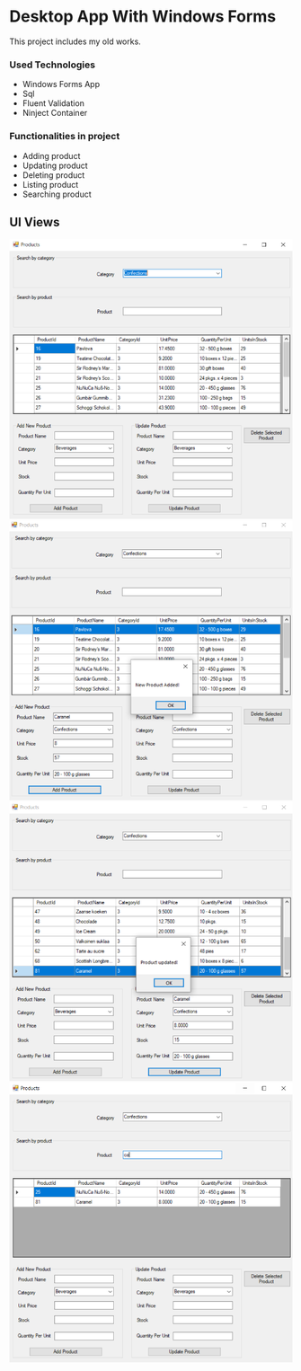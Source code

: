 # Desktop App With Windows Forms
This project includes my old works.
### Used Technologies
- Windows Forms App
- Sql
- Fluent Validation
- Ninject Container
### Functionalities in project
- Adding product
- Updating product
- Deleting product
- Listing product
- Searching product
## UI Views
![listing product](https://github.com/ArifTarp/DesktopApp-WindowsForms/blob/main/Screen%20shots/listing-by-category.PNG)
![adding product](https://github.com/ArifTarp/DesktopApp-WindowsForms/blob/main/Screen%20shots/adding-product.PNG)
![updating product](https://github.com/ArifTarp/DesktopApp-WindowsForms/blob/main/Screen%20shots/updating-product.PNG)
![searching product](https://github.com/ArifTarp/DesktopApp-WindowsForms/blob/main/Screen%20shots/searching.PNG)
